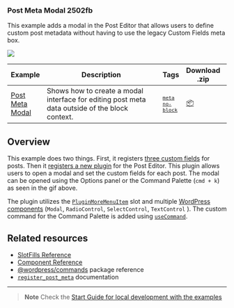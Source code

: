 ### Post Meta Modal 2502fb

This example adds a modal in the Post Editor that allows users to define custom post metadata without having to use the legacy Custom Fields meta box.

<img src="https://github.com/WordPress/block-development-examples/blob/trunk/plugins/post-meta-modal-2502fb/_assets/post-meta-modal.gif"/>

<!-- Please, do not remove these @TABLE EXAMPLES BEGIN and @TABLE EXAMPLES END comments or modify the table inside. This table is automatically generated from the data at _data/examples.json and _data/tags.json -->
<!-- @TABLE EXAMPLES BEGIN -->
| Example | <span style="display: inline-block; width:250px">Description</span> | Tags |Download .zip | Live Demo |
| -------------------------------------------------------------------------------------------------- | ------------------------------------------------------------------------------------------------------------------------ | --------------------------------------------------------------------------------------------------------------------------------------- | ------------------------------------------------------------------------------------------------------------------------------------------------------------------------------------------------------------------------------------------------------------- | ----------------------------------------------------------------------------------------------------------------------------------------------------------------------------------------------------------------------------------------------------------------------------------------------------------------- |
| [Post Meta Modal](https://github.com/juanma-wp/block-development-examples/tree/trunk/plugins/post-meta-modal-2502fb) | Shows how to create a modal interface for editing post meta data outside of the block context. | <small><code><a href="https://juanma-wp.github.io/block-development-examples/?tags=meta">meta</a></code></small> <small><code><a href="https://juanma-wp.github.io/block-development-examples/?tags=no-block">no-block</a></code></small> | [📦](https://github.com/juanma-wp/block-development-examples/releases/download/latest/post-meta-modal-2502fb.zip "Install the plugin on any WordPress site using this zip and activate it to see the example in action") | [![](https://raw.githubusercontent.com/juanma-wp/block-development-examples/trunk/_assets/icon-wp.svg)](https://playground.wordpress.net/?blueprint-url=https://raw.githubusercontent.com/juanma-wp/block-development-examples/trunk/plugins/post-meta-modal-2502fb/_playground/blueprint.json "Click here to access a live demo of this example" ) |
<!-- @TABLE EXAMPLES END -->

## Overview

This example does two things. First, it registers [three custom fields](https://github.com/WordPress/block-development-examples/blob/125ca3add64768323c738e477246dbc8f2e202f4/plugins/post-meta-modal-2502fb/post-meta-modal-2502fb.php#L50) for posts. Then it [registers a new plugin](https://github.com/WordPress/block-development-examples/blob/125ca3add64768323c738e477246dbc8f2e202f4/plugins/post-meta-modal-2502fb/src/index.js#L141) for the Post Editor. This plugin allows users to open a modal and set the custom fields for each post. The modal can be opened using the Options panel or the Command Palette (`cmd + k`) as seen in the gif above.

The plugin utilizes the [`PluginMoreMenuItem`](https://developer.wordpress.org/block-editor/reference-guides/slotfills/plugin-more-menu-item/) slot and multiple [WordPress components](https://developer.wordpress.org/block-editor/reference-guides/components/) (`Modal`, `RadioControl`, `SelectControl`, `TextControl` ). The custom command for the Command Palette is added using [`useCommand`](https://developer.wordpress.org/block-editor/reference-guides/packages/packages-commands/#usecommand).

## Related resources

- [SlotFills Reference](https://developer.wordpress.org/block-editor/reference-guides/slotfills/)
- [Component Reference](https://developer.wordpress.org/block-editor/reference-guides/components/)
- [@wordpress/commands](https://developer.wordpress.org/block-editor/reference-guides/packages/packages-commands/#usecommand) package reference
- [`register_post_meta`](https://developer.wordpress.org/reference/functions/register_post_meta/) documentation

----

> **Note**
> Check the [Start Guide for local development with the examples](https://github.com/WordPress/block-development-examples/wiki/02-Examples#start-guide-for-local-development-with-the-examples)
